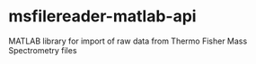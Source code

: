 # msfilereader-matlab-api
MATLAB library for import of raw data from Thermo Fisher Mass Spectrometry files
